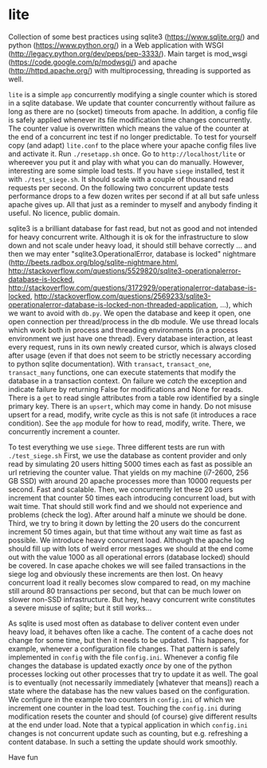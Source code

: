 # lite

Collection of some best practices using sqlite3 (https://www.sqlite.org/)
and python (https://www.python.org/) in a  Web application 
with WSGI (http://legacy.python.org/dev/peps/pep-3333/).
Main target is mod_wsgi (https://code.google.com/p/modwsgi/)
and apache (http://httpd.apache.org/)
with multiprocessing, threading is supported as well.


`lite` is a simple `app` concurrently modifying a single counter which
is stored in a sqlite database. 
We update that counter concurrently without failure as long as there are no
(socket) timeouts from apache.
In addition, a config file is safely applied whenever its file modification time 
changes concurrently. 
The counter value is overwritten which means the value of the counter at the end
of a concurrent inc test if no longer predictable.
To test for yourself copy (and adapt) `lite.conf` to the place where your 
apache config files live and activate it.
Run `./resetapp.sh` once.
Go to `http://localhost/lite` or whereever you put it and play with
what you can do manually. 
However, interesting are some simple load tests.
If you have `siege` installed, test it with `./test_siege.sh`.
It should scale with a couple of thousand read requests per second.
On the following two concurrent update tests performance drops to a few dozen writes
per second if at all but safe unless apache gives up.
All that just as a reminder to myself and anybody finding it useful.
No licence, public domain.


sqlite3 is a brilliant database for fast read, but not as good and not 
intended for heavy concurrent write. 
Although it is ok for the infrastructure to slow down and not scale 
under heavy load, it should still behave correctly ... and then we 
may enter "sqlite3.OperationalError, database is locked" nightmare
(http://beets.radbox.org/blog/sqlite-nightmare.html,
 http://stackoverflow.com/questions/5529820/sqlite3-operationalerror-database-is-locked,
 http://stackoverflow.com/questions/3172929/operationalerror-database-is-locked,
 http://stackoverflow.com/questions/2569233/sqlite3-operationalerror-database-is-locked-non-threaded-application,
 ...), 
which we want to avoid with `db.py`.
We open the database and keep it open, one open connection per thread/process in 
the db module. 
We use thread locals which work both in process and threading environments (in a 
process environment we just have one thread).
Every database interaction, at least every request, runs in its own 
newly created cursor, which is always closed after usage 
(even if that does not seem to be strictly necessary according to python sqlite documentation). 
With `transact`, `transact_one`, `transact_many` functions, one can execute
statements that modify the database in a transaction context. 
On failure we *catch* the exception and indicate failure by returning False
for modifications and None for reads.
There is a `get` to read single attributes from a table row identified by a single
primary key.
There is an `upsert`, which may come in handy.
Do not misuse upsert for a read, modify, write cycle as this is not safe 
(it introduces a race condition).
See the `app` module for how to read, modify, write.
There, we concurrently increment a counter.

To test everything we use `siege`. Three different tests are run with 
`./test_siege.sh`
First, we use the database as content provider and only read by simulating
20 users hitting 5000 times each as fast as possible an url retrieving 
the counter value. 
That yields on my machine (i7-2600, 256 GB SSD) with around 20 apache processes
more than 10000 requests per second. Fast and scalable.
Then, we concurrently let these 20 users increment that counter 50 times each
introducing concurrent load, but with wait time. 
That should still work find and we should not experience and problems (check the log).
After around half a minute we should be done.
Third, we try to bring it down by letting the 20 users do the concurrent increment
50 times again, but that time  without any wait time as fast as possible.
We introduce heavy concurrent load. Although the apache log should fill up with
lots of weird error messages we should at the end come out with the value 1000
as all operational errors (database locked) should be covered. 
In case apache chokes we will see failed transactions in the siege log and obviously
these increments are then lost.
On heavy concurrent load it really becomes slow compared to read, on my machine still
around 80 transactions per second, but that can be much lower on slower non-SSD infrastructure.
But hey, heavy concurrent write constitutes a severe misuse of sqlite; 
but it still works...


As sqlite is used most often as database to deliver content even under heavy load,
it behaves often like a cache. 
The content of a cache does not change for some time, but then it needs to be updated. 
This happens, for example, whenever a configuration file changes. 
That pattern is safely implemented in `config` with the file `config.ini`. 
Whenever a config file changes the database is updated exactly *once* by one of the 
python processes locking out other processes that try to update it as well. 
The goal is to eventually (not necessarily immediately [whatever that means]) reach a state 
where the database has the new values based on the configuration. 
We configure in the example two counters in `config.ini` of which we increment one counter 
in the load test.
Touching the `config.ini` during modification resets the counter and should (of course) 
give different results at the end under load. 
Note that a typical application in which `config.ini` changes is not concurrent update such
as counting, but e.g. refreshing a content database.
In such a setting the update should work smoothly.

Have fun

